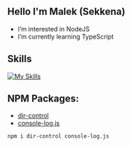 ## Hello I'm Malek (Sekkena)

- I’m interested in NodeJS
- I’m currently learning TypeScript 

## Skills
[![My Skills](https://skillicons.dev/icons?i=js,ts,html,nodejs,discord,vscode&perline=6)](https://skillicons.dev)

## NPM Packages:

- [dir-control](https://www.npmjs.com/package/dir-control)
- [console-log.js](https://www.npmjs.com/package/console-log.js)

```bash
npm i dir-control console-log.js
```
